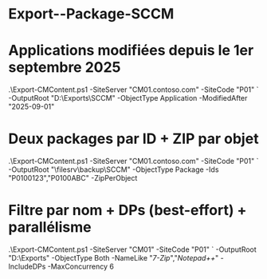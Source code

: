 # Export--Package-SCCM
# Applications modifiées depuis le 1er septembre 2025
.\Export-CMContent.ps1 -SiteServer "CM01.contoso.com" -SiteCode "P01" `
  -OutputRoot "D:\Exports\SCCM" -ObjectType Application -ModifiedAfter "2025-09-01"

# Deux packages par ID + ZIP par objet
.\Export-CMContent.ps1 -SiteServer "CM01.contoso.com" -SiteCode "P01" `
  -OutputRoot "\\filesrv\backup\SCCM" -ObjectType Package -Ids "P0100123","P0100ABC" -ZipPerObject

# Filtre par nom + DPs (best-effort) + parallélisme
.\Export-CMContent.ps1 -SiteServer "CM01" -SiteCode "P01" `
  -OutputRoot "D:\Exports" -ObjectType Both -NameLike "*7-Zip*","*Notepad++*" -IncludeDPs -MaxConcurrency 6

